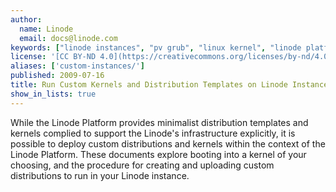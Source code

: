 ```yaml
---
author:
  name: Linode
  email: docs@linode.com
keywords: ["linode instances", "pv grub", "linux kernel", "linode platform", "linux distributions"]
license: '[CC BY-ND 4.0](https://creativecommons.org/licenses/by-nd/4.0)'
aliases: ['custom-instances/']
published: 2009-07-16
title: Run Custom Kernels and Distribution Templates on Linode Instances
show_in_lists: true
---
```


While the Linode Platform provides minimalist distribution templates and kernels complied to support the Linode's infrastructure explicitly, it is possible to deploy custom distributions and kernels within the context of the Linode Platform. These documents explore booting into a kernel of your choosing, and the procedure for creating and uploading custom distributions to run in your Linode instance.
